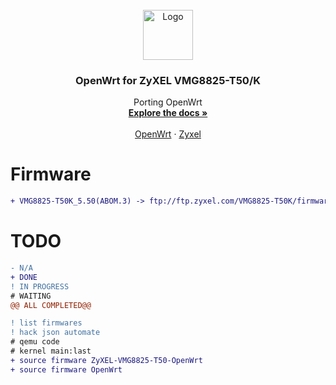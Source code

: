 <!-- PROJECT LOGO -->
<br />
<div align="center">
  <a href="https://github.com/othneildrew/Best-README-Template">
    <img src="https://github.com/openwrt/openwrt/blob/master/include/logo.png" alt="Logo" width="80" height="80">
  </a>

  <h3 align="center">OpenWrt for ZyXEL VMG8825-T50/K</h3>

  <p align="center">
    Porting OpenWrt
    <br />
    <a href="https://github.com/othneildrew/Best-README-Template"><strong>Explore the docs »</strong></a>
    <br />
    <br />
    <a href="https://openwrt.org/inbox/toh/zyxel/zyxel_vmg8825-t50">OpenWrt</a>
    ·
    <a href="https://github.com/othneildrew/Best-README-Template/issues">Zyxel</a>
  </p>
</div>
 
# Firmware
```diff
+ VMG8825-T50K_5.50(ABOM.3) -> ftp://ftp.zyxel.com/VMG8825-T50K/firmware/VMG8825-T50K_5.50(ABOM.3)C0.zip
```

# TODO
```diff
- N/A
+ DONE
! IN PROGRESS
# WAITING
@@ ALL COMPLETED@@
```

```diff
! list firmwares
! hack json automate
# qemu code
# kernel main:last
+ source firmware ZyXEL-VMG8825-T50-OpenWrt
+ source firmware OpenWrt
```
